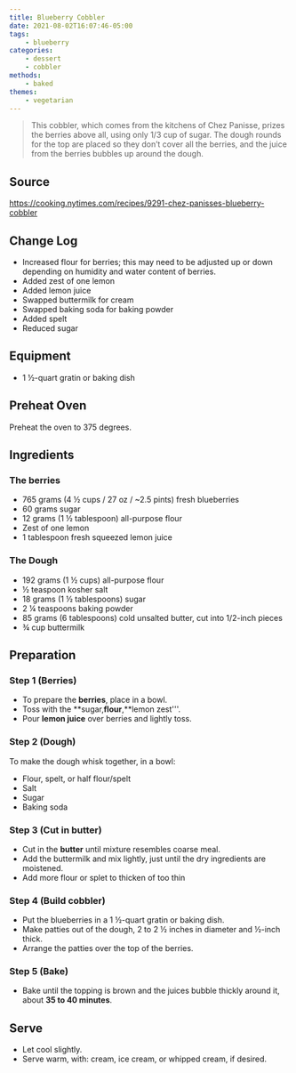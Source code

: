 ```yaml
---
title: Blueberry Cobbler
date: 2021-08-02T16:07:46-05:00
tags:
    - blueberry
categories: 
    - dessert
    - cobbler
methods:
    - baked
themes:
    - vegetarian
---
```


> This cobbler, which comes from the kitchens of Chez Panisse, prizes
> the berries above all, using only 1/3 cup of sugar. The dough rounds
> for the top are placed so they don’t cover all the berries, and the
> juice from the berries bubbles up around the dough.

## Source

https://cooking.nytimes.com/recipes/9291-chez-panisses-blueberry-cobbler

## Change Log

-   Increased flour for berries; this may need to be adjusted up or down
    depending on humidity and water content of berries.
-   Added zest of one lemon
-   Added lemon juice
-   Swapped buttermilk for cream
-   Swapped baking soda for baking powder
-   Added spelt
-   Reduced sugar

## Equipment

-   1 ½-quart gratin or baking dish

## Preheat Oven

Preheat the oven to 375 degrees.

## Ingredients

### The berries

-   765 grams (4 ½ cups / 27 oz / \~2.5 pints) fresh blueberries
-   60 grams sugar
-   12 grams (1 ½ tablespoon) all-purpose flour
-   Zest of one lemon
-   1 tablespoon fresh squeezed lemon juice

### The Dough

-   192 grams (1 ½ cups) all-purpose flour
-   ½ teaspoon kosher salt
-   18 grams (1 ½ tablespoons) sugar
-   2 ¼ teaspoons baking powder
-   85 grams (6 tablespoons) cold unsalted butter, cut into 1/2-inch
    pieces
-   ¾ cup buttermilk

## Preparation

### Step 1 (Berries)

-   To prepare the **berries**, place in a bowl.
-   Toss with the **sugar,**flour**,**lemon zest'''.
-   Pour **lemon juice** over berries and lightly toss.

### Step 2 (Dough)

To make the dough whisk together, in a bowl:

-   Flour, spelt, or half flour/spelt
-   Salt
-   Sugar
-   Baking soda

### Step 3 (Cut in butter)

-   Cut in the **butter** until mixture resembles coarse meal.
-   Add the buttermilk and mix lightly, just until the dry ingredients
    are moistened.
-   Add more flour or splet to thicken of too thin

### Step 4 (Build cobbler)

-   Put the blueberries in a 1 ½-quart gratin or baking dish.
-   Make patties out of the dough, 2 to 2 ½ inches in diameter and
    ½-inch thick.
-   Arrange the patties over the top of the berries.

### Step 5 (Bake)

-   Bake until the topping is brown and the juices bubble thickly around
    it, about **35 to 40 minutes**.

## Serve

-   Let cool slightly.
-   Serve warm, with: cream, ice cream, or whipped cream, if desired.
